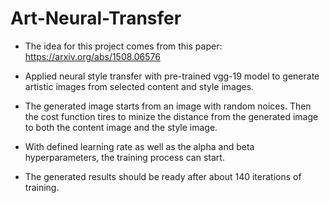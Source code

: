 # Art-Neural-Transfer

- The idea for this project comes from this paper: https://arxiv.org/abs/1508.06576

- Applied neural style transfer with pre-trained vgg-19 model to generate artistic images from selected content and style images.

- The generated image starts from an image with random noices. Then the cost function tires to minize the distance from the generated image to both the content image and the style image.

- With defined learning rate as well as the alpha and beta hyperparameters, the training process can start.

- The generated results should be ready after about 140 iterations of training.
